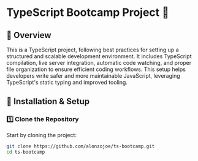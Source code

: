 # TypeScript Bootcamp Project 🚀

## 📌 Overview
This is a TypeScript project, following best practices for setting up a structured and scalable development environment. It includes TypeScript compilation, live server integration, automatic code watching, and proper file organization to ensure efficient coding workflows. This setup helps developers write safer and more maintainable JavaScript, leveraging TypeScript's static typing and improved tooling. 

## 🔧 Installation & Setup

### 1️⃣ Clone the Repository
Start by cloning the project:
```bash
git clone https://github.com/alonzojoe/ts-bootcamp.git
cd ts-bootcamp